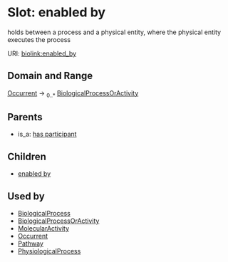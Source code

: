 
# Slot: enabled by


holds between a process and a physical entity, where the physical entity executes the process

URI: [biolink:enabled_by](https://w3id.org/biolink/vocab/enabled_by)

## Domain and Range

[Occurrent](Occurrent.md) ->  <sub>0..*</sub> [BiologicalProcessOrActivity](BiologicalProcessOrActivity.md)

## Parents

 *  is_a: [has participant](has_participant.md)

## Children

 *  [enabled by](molecular_activity_enabled_by.md)

## Used by

 * [BiologicalProcess](BiologicalProcess.md)
 * [BiologicalProcessOrActivity](BiologicalProcessOrActivity.md)
 * [MolecularActivity](MolecularActivity.md)
 * [Occurrent](Occurrent.md)
 * [Pathway](Pathway.md)
 * [PhysiologicalProcess](PhysiologicalProcess.md)
